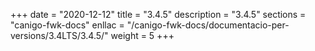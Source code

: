 +++
date        = "2020-12-12"
title       = "3.4.5"
description = "3.4.5"
sections    = "canigo-fwk-docs"
enllac		= "/canigo-fwk-docs/documentacio-per-versions/3.4LTS/3.4.5/"
weight		= 5
+++
